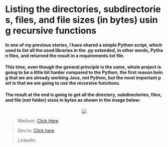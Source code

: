 # Listing the directories, subdirectories, files, and file sizes (in bytes) using recursive functions

  
<h4>
In one of my previous stories, I have shared a simple Python script, which used to list all the used libraries in the .py extended, in other words, Python files, and returned the result in a requirements.txt file.
</h4>
	
  
<h4>
This time, even though the general principle is the same, whole project is going to be a little bit harder compared to the Python, the first reason being that we are already working Java, not Python, but the most important part is that we are going to use the recursive functions.
</h4>
  
<h4>
The result at the end is going to get all the directory, subdirectories, files, and file (not folder) sizes in bytes as shown in the image below:
</h4>

<div style="text-align:center"><img src="https://i.imgur.com/s03MWBB.png" /></div>
  

<blockquote>Medium: <a href="https://woosal1337.medium.com/listing-all-the-files-subdirectories-laying-down-in-the-path-recursively-java-6b7fa1080068"> Click Here</a></blockquote>

  

<blockquote>Dev.to: <a href="https://dev.to/woosal/listing-all-the-files-subdirectories-laying-down-in-the-path-recursively-java-3mii"> Click here</a></blockquote>

  

<blockquote>LinkedIn:</blockquote>